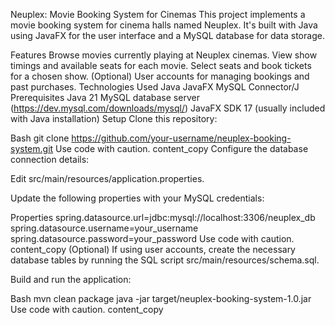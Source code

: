 Neuplex: Movie Booking System for Cinemas
This project implements a movie booking system for cinema halls named Neuplex. It's built with Java using JavaFX for the user interface and a MySQL database for data storage.

Features
Browse movies currently playing at Neuplex cinemas.
View show timings and available seats for each movie.
Select seats and book tickets for a chosen show.
(Optional) User accounts for managing bookings and past purchases.
Technologies Used
Java
JavaFX
MySQL Connector/J
Prerequisites
Java 21 
MySQL database server (https://dev.mysql.com/downloads/mysql/)
JavaFX SDK 17 (usually included with Java installation)
Setup
Clone this repository:

Bash
git clone https://github.com/your-username/neuplex-booking-system.git
Use code with caution.
content_copy
Configure the database connection details:

Edit src/main/resources/application.properties.

Update the following properties with your MySQL credentials:

Properties
spring.datasource.url=jdbc:mysql://localhost:3306/neuplex_db
spring.datasource.username=your_username
spring.datasource.password=your_password
Use code with caution.
content_copy
(Optional) If using user accounts, create the necessary database tables by running the SQL script src/main/resources/schema.sql.

Build and run the application:

Bash
mvn clean package
java -jar target/neuplex-booking-system-1.0.jar
Use code with caution.
content_copy
